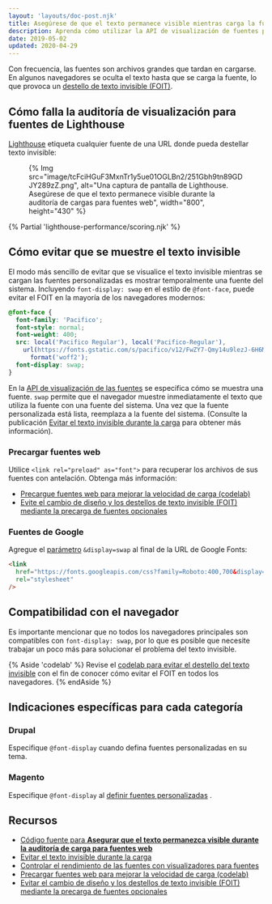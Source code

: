 ```yaml
---
layout: 'layouts/doc-post.njk'
title: Asegúrese de que el texto permanece visible mientras carga la fuente web
description: Aprenda cómo utilizar la API de visualización de fuentes para asegurarse de que el texto de su página web siempre esté visible para sus usuarios.
date: 2019-05-02
updated: 2020-04-29
---
```


Con frecuencia, las fuentes son archivos grandes que tardan en cargarse. En algunos navegadores se oculta el texto hasta que se carga la fuente, lo que provoca un [destello de texto invisible (FOIT)](https://web.dev/articles/avoid-invisible-text).

## Cómo falla la auditoría de visualización para fuentes de Lighthouse

[Lighthouse](https://developers.google.com/web/tools/lighthouse/) etiqueta cualquier fuente de una URL donde pueda destellar texto invisible:

<figure>{% Img src="image/tcFciHGuF3MxnTr1y5ue01OGLBn2/251Gbh9tn89GDJY289zZ.png", alt="Una captura de pantalla de Lighthouse. Asegúrese de que el texto permanece visible durante la auditoría de cargas para fuentes web", width="800", height="430" %}</figure>

{% Partial 'lighthouse-performance/scoring.njk' %}

## Cómo evitar que se muestre el texto invisible

El modo más sencillo de evitar que se visualice el texto invisible mientras se cargan las fuentes personalizadas es mostrar temporalmente una fuente del sistema. Incluyendo `font-display: swap` en el estilo de `@font-face`, puede evitar el FOIT en la mayoría de los navegadores modernos:

```css
@font-face {
  font-family: 'Pacifico';
  font-style: normal;
  font-weight: 400;
  src: local('Pacifico Regular'), local('Pacifico-Regular'),
    url(https://fonts.gstatic.com/s/pacifico/v12/FwZY7-Qmy14u9lezJ-6H6MmBp0u-.woff2)
      format('woff2');
  font-display: swap;
}
```

En la [API de visualización de las fuentes](https://developer.mozilla.org/docs/Web/CSS/@font-face/font-display) se especifica cómo se muestra una fuente. `swap` permite que el navegador muestre inmediatamente el texto que utiliza la fuente con una fuente del sistema. Una vez que la fuente personalizada está lista, reemplaza a la fuente del sistema. (Consulte la publicación [Evitar el texto invisible durante la carga](https://web.dev/articles/avoid-invisible-text) para obtener más información).

### Precargar fuentes web

Utilice `<link rel="preload" as="font">` para recuperar los archivos de sus fuentes con antelación. Obtenga más información:

- [Precargue fuentes web para mejorar la velocidad de carga (codelab)](https://web.dev/articles/codelab-preload-web-fonts)<a></a>
- [Evite el cambio de diseño y los destellos de texto invisible (FOIT) mediante la precarga de fuentes opcionales](https://web.dev/articles/preload-optional-fonts)

### Fuentes de Google

Agregue el [parámetro](https://developer.mozilla.org/docs/Learn/Common_questions/What_is_a_URL#Basics_anatomy_of_a_URL) `&display=swap` al final de la URL de Google Fonts:

```html
<link
  href="https://fonts.googleapis.com/css?family=Roboto:400,700&display=swap"
  rel="stylesheet"
/>
```

## Compatibilidad con el navegador

Es importante mencionar que no todos los navegadores principales son compatibles con `font-display: swap`, por lo que es posible que necesite trabajar un poco más para solucionar el problema del texto invisible.

{% Aside 'codelab' %} Revise el [codelab para evitar el destello del texto invisible](https://web.dev/codelab-avoid-invisible-text) con el fin de conocer cómo evitar el FOIT en todos los navegadores. {% endAside %}

## Indicaciones específicas para cada categoría

### Drupal

Especifique `@font-display` cuando defina fuentes personalizadas en su tema.

### Magento

Especifique `@font-display` al [definir fuentes personalizadas](https://devdocs.magento.com/guides/v2.3/frontend-dev-guide/css-topics/using-fonts.html) .

## Recursos

- [Código fuente para **Asegurar que el texto permanezca visible durante la auditoría de carga para fuentes web**](https://github.com/GoogleChrome/lighthouse/blob/master/lighthouse-core/audits/font-display.js)
- [Evitar el texto invisible durante la carga](https://web.dev/articles/avoid-invisible-text)
- [Controlar el rendimiento de las fuentes con visualizadores para fuentes](https://developers.google.com/web/updates/2016/02/font-display)
- [Precargar fuentes web para mejorar la velocidad de carga (codelab)](https://web.dev/articles/codelab-preload-web-fonts)<a></a>
- [Evitar el cambio de diseño y los destellos de texto invisible (FOIT) mediante la precarga de fuentes opcionales](https://web.dev/articles/preload-optional-fonts)
